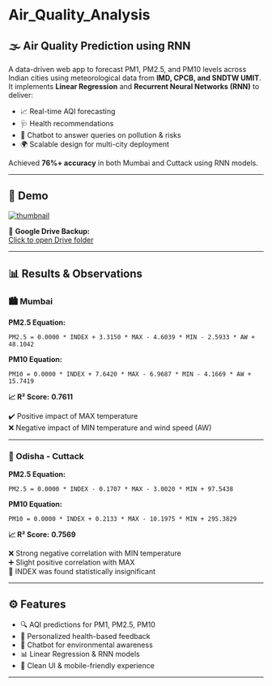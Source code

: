 # Air_Quality_Analysis

## 🌫️ Air Quality Prediction using RNN

A data-driven web app to forecast PM1, PM2.5, and PM10 levels across Indian cities using meteorological data from **IMD, CPCB, and SNDTW UMIT**.  
It implements **Linear Regression** and **Recurrent Neural Networks (RNN)** to deliver:

- 📈 Real-time AQI forecasting  
- 🩺 Health recommendations  
- 🤖 Chatbot to answer queries on pollution & risks  
- 🌍 Scalable design for multi-city deployment  

Achieved **76%+ accuracy** in both Mumbai and Cuttack using RNN models.

---

## 🎥 Demo

[![thumbnail](https://github.com/user-attachments/assets/3564b325-ec72-4d31-a53d-93920f1621c3)](https://drive.google.com/file/d/1O4g1La0qRpUpgUQJGbr07JhDZUv8PkMX/view?usp=sharing)

📁 **Google Drive Backup:**  
[Click to open Drive folder](https://drive.google.com/drive/folders/1NvrZ3rHPXfbF43-JT4elk-dBGKWYRu_q)

---

## 📊 Results & Observations

### 🏙️ Mumbai

**PM2.5 Equation:**
```
PM2.5 = 0.0000 * INDEX + 3.3150 * MAX - 4.6039 * MIN - 2.5933 * AW + 48.1042
```

**PM10 Equation:**
```
PM10 = 0.0000 * INDEX + 7.6420 * MAX - 6.9687 * MIN - 4.1669 * AW + 15.7419
```

**📈 R² Score:** **0.7611**

✔️ Positive impact of MAX temperature  
❌ Negative impact of MIN temperature and wind speed (AW)

---

### 🌾 Odisha - Cuttack

**PM2.5 Equation:**
```
PM2.5 = 0.0000 * INDEX - 0.1707 * MAX - 3.0020 * MIN + 97.5438
```

**PM10 Equation:**
```
PM10 = 0.0000 * INDEX + 0.2133 * MAX - 10.1975 * MIN + 295.3829
```

**📈 R² Score:** **0.7569**

❌ Strong negative correlation with MIN temperature  
➕ Slight positive correlation with MAX  
🚫 INDEX was found statistically insignificant

---

## ⚙️ Features

- 🔍 AQI predictions for PM1, PM2.5, PM10  
- 👥 Personalized health-based feedback  
- 🤖 Chatbot for environmental awareness  
- 📊 Linear Regression & RNN models  
- 📱 Clean UI & mobile-friendly experience  

---

